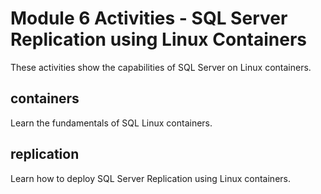 # Module 6 Activities - SQL Server Replication using Linux Containers

These activities show the capabilities of SQL Server on Linux containers.

## containers

Learn the fundamentals of SQL Linux containers.

## replication

Learn how to deploy SQL Server Replication using Linux containers.